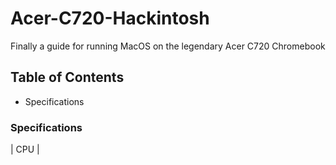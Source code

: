 # Acer-C720-Hackintosh
Finally a guide for running MacOS on the legendary Acer C720 Chromebook

## Table of Contents

- Specifications

### Specifications
| CPU | 
